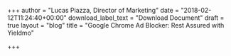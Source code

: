 +++
author = "Lucas Piazza, Director of Marketing"
date = "2018-02-12T11:24:40+00:00"
download_label_text = "Download Document"
draft = true
layout = "blog"
title = "Google Chrome Ad Blocker: Rest Assured with Yieldmo"

+++
